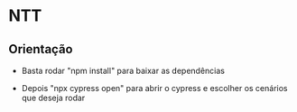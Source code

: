 # NTT

## Orientação

- Basta rodar "npm install" para baixar as dependências 

- Depois "npx cypress open" para abrir o cypress e escolher os cenários que deseja rodar
